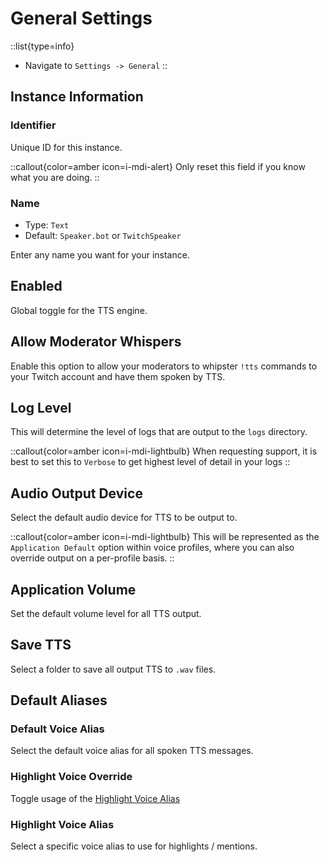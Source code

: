 # General Settings

::list{type=info}
- Navigate to `Settings -> General`
::

## Instance Information

### Identifier
Unique ID for this instance.

::callout{color=amber icon=i-mdi-alert}
Only reset this field if you know what you are doing.
::

### Name
- Type: `Text`
- Default: `Speaker.bot` or `TwitchSpeaker`

Enter any name you want for your instance.

## Enabled
Global toggle for the TTS engine.

## Allow Moderator Whispers
Enable this option to allow your moderators to whipster `!tts` commands to your Twitch account and have them spoken by TTS.

## Log Level
This will determine the level of logs that are output to the `logs` directory.

::callout{color=amber icon=i-mdi-lightbulb}
When requesting support, it is best to set this to `Verbose` to get highest level of detail in your logs
::

## Audio Output Device
Select the default audio device for TTS to be output to.

::callout{color=amber icon=i-mdi-lightbulb}
This will be represented as the `Application Default` option within voice profiles, where you can also override output on a per-profile basis.
::

## Application Volume
Set the default volume level for all TTS output.

## Save TTS
Select a folder to save all output TTS to `.wav` files.

## Default Aliases
### Default Voice Alias
Select the default voice alias for all spoken TTS messages.

### Highlight Voice Override
Toggle usage of the [Highlight Voice Alias](#highlight-voice-alias)

### Highlight Voice Alias
Select a specific voice alias to use for highlights / mentions.